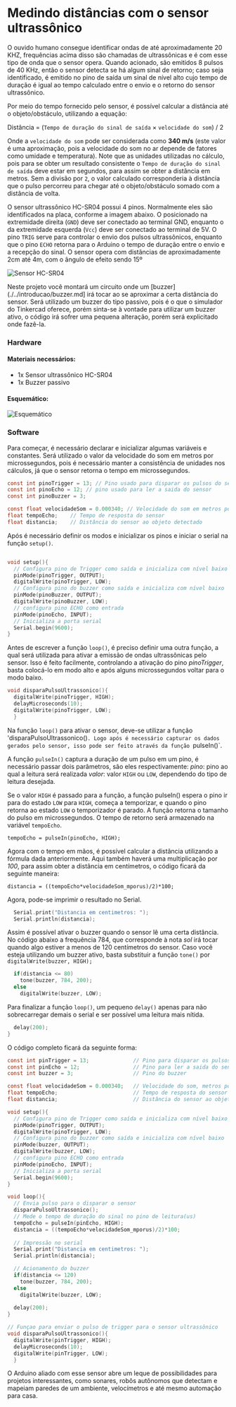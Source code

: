# Medindo distâncias com o sensor ultrassônico


O ouvido humano consegue identificar ondas de até aproximadamente 20 KHZ, frequências acima disso são chamadas de ultrassônicas e é com esse tipo de onda que o sensor opera. Quando acionado, são emitidos 8 pulsos de 40 KHz, então o sensor detecta se há algum sinal de retorno; caso seja identificado, é emitido no pino de saída um sinal de nível alto cujo tempo de duração é igual ao tempo calculado entre o envio e o retorno do sensor ultrassônico.

Por meio do tempo fornecido pelo sensor, é possível calcular a distância até o objeto/obstáculo, utilizando a equação:

Distância  = (`Tempo de duração do sinal de saída` × `velocidade do som`) / 2

Onde a `velocidade do som` pode ser considerada como __340 m/s__ (este valor é uma aproximação, pois a velocidade do som no ar depende de fatores como umidade e temperatura). Note que as unidades utilizadas no cálculo, pois para se obter um resultado consistente o `Tempo de duração do sinal de saída` deve estar em segundos, para assim se obter a distância em metros. Sem a divisão por `2`, o valor calculado corresponderia à distância que o pulso percorreu para chegar até o objeto/obstáculo somado com a distância de volta.

O sensor ultrassônico HC-SR04 possui 4 pinos. Normalmente eles são identificados na placa, conforme a imagem abaixo. O posicionado na extremidade direita (`GND`) deve ser conectado ao terminal GND, enquanto o da extremidade esquerda (`Vcc`) deve ser conectado ao terminal de 5V. O pino `TRIG` serve para controlar o envio dos pulsos ultrassônicos, enquanto que o pino `ECHO` retorna para o Arduino o tempo de duração entre o envio e a recepção do sinal. O sensor opera com distâncias de aproximadamente 2cm até 4m, com o ângulo de efeito sendo 15º

![Sensor HC-SR04](./images/sensor-ultrassonico.png)

Neste projeto você montará um circuito onde um [buzzer](./../introducao/buzzer.md] irá tocar ao se aproximar a certa distância do sensor. Será utilizado um buzzer do tipo passivo, pois é o que o simulador do Tinkercad oferece, porém sinta-se à vontade para utilizar um buzzer ativo, o código irá sofrer uma pequena alteração, porém será explicitado onde fazê-la.

### Hardware
#### Materiais necessários:
- 1x Sensor ultrassônico HC-SR04
- 1x Buzzer passivo
#### Esquemático:
![Esquemático](./images/medindo-distancia.png)

### Software

Para começar, é necessário declarar e inicializar algumas variáveis e constantes. Será utilizado o valor da velocidade do som em metros por microssegundos, pois é necessário manter a consistência de unidades nos cálculos, já que o sensor retorna o tempo em microssegundos. 

``` C
const int pinoTrigger = 13; // Pino usado para disparar os pulsos do sensor
const int pinoEcho = 12; // pino usado para ler a saida do sensor
const int pinoBuzzer = 3;

const float velocidadeSom = 0.000340; // Velocidade do som em metros por microssegundo
float tempoEcho;	// Tempo de resposta do sensor
float distancia;	// Distância do sensor ao objeto detectado
```

Após é necessário definir os modos e inicializar os pinos e iniciar o serial na função `setup()`. 
```C

void setup(){
  // Configura pino de Trigger como saída e inicializa com nível baixo
  pinMode(pinoTrigger, OUTPUT);
  digitalWrite(pinoTrigger, LOW);
  // Configura pino do buzzer como saída e inicializa com nível baixo
  pinMode(pinoBuzzer, OUTPUT);
  digitalWrite(pinoBuzzer, LOW);
  // configura pino ECHO como entrada
  pinMode(pinoEcho, INPUT);	
  // Inicializa a porta serial
  Serial.begin(9600);
}
```

Antes de escrever a função `loop()`, é preciso definir uma outra função, a qual será utilizada para ativar a emissão de ondas ultrassônicas pelo sensor. Isso é feito facilmente, controlando a ativação do pino *pinoTrigger*, basta colocá-lo em modo alto  e após alguns microssegundos voltar para o modo baixo.
```C
void disparaPulsoUltrassonico(){
  digitalWrite(pinoTrigger, HIGH);
  delayMicroseconds(10);
  digitalWrite(pinoTrigger, LOW);
  }
```

Na função `loop()` para ativar o sensor, deve-se utilizar a função 'disparaPulsoUltrassonico()`. Logo após é necessário capturar os dados gerados pelo sensor, isso pode ser feito através da função `pulseIn()`.

A função `pulseIn()` captura a duração de um pulso em um pino, é necessário passar dois parâmetros, são eles respectivamente:
*pino*: pino ao qual a leitura será realizada
*valor*: valor `HIGH` ou `LOW`, dependendo do tipo de leitura desejada.

Se o valor `HIGH` é passado para a função, a função pulseIn() espera o pino ir para do estado `LOW` para `HIGH`, começa a temporizar, e quando o pino retorna ao estado `LOW` o temporizador é parado. A função retorna o tamanho do pulso em microssegundos. O tempo de retorno será armazenado na variável `tempoEcho`.  

`tempoEcho = pulseIn(pinoEcho, HIGH);`

Agora com o tempo em mãos, é possível calcular a distância utilizando a fórmula dada anteriormente. Aqui também haverá uma multiplicação por *100*, para assim obter a distância em centímetros, o código ficará da seguinte maneira:

`distancia = ((tempoEcho*velocidadeSom_mporus)/2)*100;`

Agora, pode-se imprimir o resultado no Serial.

```C
  Serial.print("Distancia em centimetros: ");
  Serial.println(distancia);
```
Assim é possível ativar o buzzer quando o sensor lê uma certa distância. No código abaixo a frequência 784, que corresponde à nota *sol* irá tocar quando algo estiver a menos de 120 centímetros do sensor. Caso você esteja utilizando um buzzer ativo, basta substituir a função `tone()` por `digitalWrite(buzzer, HIGH);`

```C
  if(distancia <= 80)
    tone(buzzer, 784, 200); 
  else
    digitalWrite(buzzer, LOW);
  ```

Para finalizar a função `loop()`, um pequeno `delay()` apenas para não sobrecarregar demais o serial e ser possível uma leitura mais nítida.

```C
  delay(200);  
}
```

O código completo ficará da seguinte forma:

```C
const int pinTrigger = 13;              // Pino para disparar os pulsos do sensor
const int pinEcho = 12;                 // Pino para ler a saida do sensor
const int buzzer = 3;                   // Pino do buzzer

const float velocidadeSom = 0.000340;   // Velocidade do som, metros por microssegundo
float tempoEcho;                        // Tempo de resposta do sensor
float distancia;                        // Distância do sensor ao objeto detectado

void setup(){
  // Configura pino de Trigger como saída e inicializa com nível baixo
  pinMode(pinoTrigger, OUTPUT);
  digitalWrite(pinoTrigger, LOW);
  // Configura pino do buzzer como saída e inicializa com nível baixo
  pinMode(buzzer, OUTPUT);
  digitalWrite(buzzer, LOW);
  // configura pino ECHO como entrada
  pinMode(pinoEcho, INPUT);	
  // Inicializa a porta serial
  Serial.begin(9600);
}

void loop(){
  // Envia pulso para o disparar o sensor
  disparaPulsoUltrassonico();
  // Mede o tempo de duração do sinal no pino de leitura(us)
  tempoEcho = pulseIn(pinEcho, HIGH);
  distancia = ((tempoEcho*velocidadeSom_mporus)/2)*100;
  
  // Impressão no serial
  Serial.print("Distancia em centimetros: ");
  Serial.println(distancia);

  // Acionamento do buzzer
  if(distancia <= 120)
    tone(buzzer, 784, 200); 
  else
    digitalWrite(buzzer, LOW);
  
  delay(200);
}

// Funçao para enviar o pulso de trigger para o sensor ultrassônico
void disparaPulsoUltrassonico(){
  digitalWrite(pinTrigger, HIGH);
  delayMicroseconds(10);
  digitalWrite(pinTrigger, LOW);
  }
```

O Arduino aliado com esse sensor abre um leque de possibilidades para projetos interessantes, como sonares, robôs autônomos que detectam e mapeiam paredes de um ambiente, velocímetros e até mesmo automação para casa.
